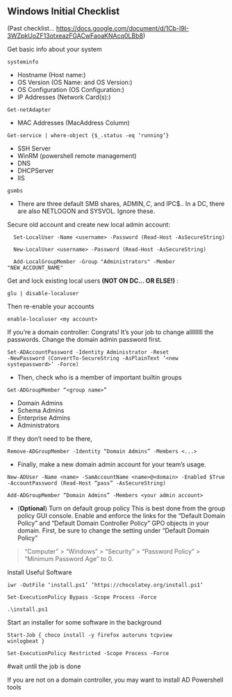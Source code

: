 ## Windows Initial Checklist
(Past checklist… https://docs.google.com/document/d/1Cb-l9I-3WZpkUoZF13otxeazFGACwFaoaKNAcq0LBb8)

Get basic info about your system

```
systeminfo
```
  - Hostname (Host name:)
  - OS Version (OS Name: and OS Version:)
  - OS Configuration (OS Configuration:)
  - IP Addresses (Network Card(s):)

```
Get-netAdapter
```
  - MAC Addresses (MacAddress Column)

```
Get-service | where-object {$_.status -eq ‘running’}
```
  - SSH Server
  - WinRM (powershell remote management)
  - DNS
  - DHCPServer
  - IIS

```
gsmbs
```
  - There are three default SMB shares, ADMIN$, C$, and IPC$.. In a 
DC, there are also NETLOGON and SYSVOL. Ignore these.

Secure old account and create new local admin account:
```
  Set-LocalUser -Name <username> -Password (Read-Host -AsSecureString)
```
```
  New-LocalUser <username> -Password (Read-Host -AsSecureString)
```
```
  Add-LocalGroupMember -Group "Administrators" -Member 
"NEW_ACCOUNT_NAME"
```

Get and lock existing local users **(NOT ON DC… OR ELSE!)** :
```
glu | disable-localuser 
```
Then re-enable your accounts
```
enable-localuser <my account>
```

If you’re a domain controller:
	Congrats! It’s your job to change alllllllll the passwords. Change the domain admin 
password first.

```
Set-ADAccountPassword -Identity Administrator -Reset 
-NewPassword (ConvertTo-SecureString -AsPlainText ‘<new systepassword>’ -Force)
```

  - Then, check who is a member of important builtin groups
```
Get-ADGroupMember “<group name>”
```
  - Domain Admins
  - Schema Admins
  - Enterprise Admins
  - Administrators

If they don’t need to be there,
```
Remove-ADGroupMember -Identity “Domain Admins” -Members <...>
```

  - Finally, make a new domain admin account for your team’s usage.
```
New-ADUser -Name <name> -SamAccountName <name>@<domain> -Enabled $True
-AccountPassword (Read-Host “pass” -AsSecureString)
```
```
Add-ADGroupMember “Domain Admins” -Members <your admin account>
```

  - (**Optional**) Turn on default group policy
This is best done from the group policy GUI console. Enable and enforce the links
for the “Default Domain Policy” and “Default Domain Controller Policy” GPO objects
in your domain. First, be sure to change the setting under “Default Domain Policy”
> “Computer” > “Windows” > “Security” > “Password Policy” > “Minimum Password Age” to 0.

Install Useful Software
```
iwr -OutFile ‘install.ps1’ ‘https://chocolatey.org/install.ps1’
```
```
Set-ExecutionPolicy Bypass -Scope Process -Force
```
```
.\install.ps1
```

Start an installer for some software in the background
```
Start-Job { choco install -y firefox autoruns tcpview 
winlogbeat }
```
```
Set-ExecutionPolicy Restricted -Scope Process -Force 
```
#wait until the job is done

If you are not on a domain controller, you may want to install AD Powershell tools
```

```


```

```














